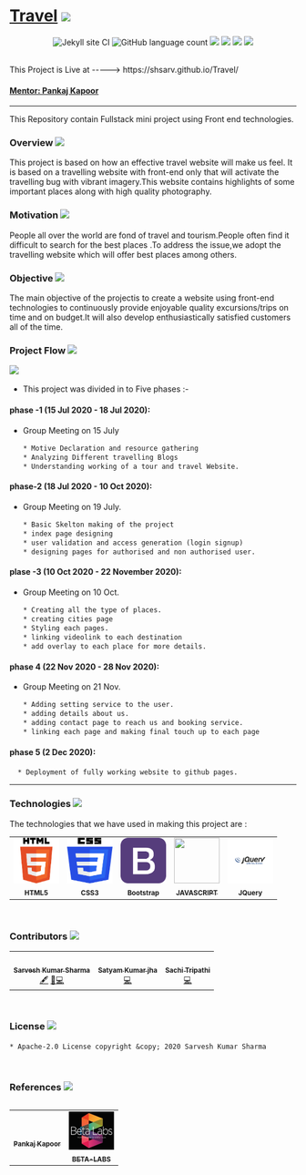# [Travel](https://shsarv.github.io/Travel/)  <img src ="https://www.flaticon.com/svg/static/icons/svg/744/744502.svg" width="50px">

<center>
  
![Jekyll site CI](https://github.com/shsarv/Travel/workflows/Jekyll%20site%20CI/badge.svg)
![GitHub language count](https://img.shields.io/github/languages/count/shsarv/Travel)
![](https://img.shields.io/github/repo-size/shsarv/Travel)
![](https://img.shields.io/tokei/lines/github/shsarv/Travel)
![](https://img.shields.io/github/issues-pr-closed/shsarv/Travel)
![](https://img.shields.io/github/license/shsarv/Travel)

</center>

<br>
This Project is Live at -----> https://shsarv.github.io/Travel/

#### [Mentor: Pankaj Kapoor](https://github.com/pankkap)

<hr>

This Repository contain Fullstack mini project using Front end technologies.

### Overview  <img src ="https://www.flaticon.com/svg/static/icons/svg/2328/2328966.svg" width="25px">
  
   This project is based on how an effective travel website will make us feel. It is based on a  travelling  website  with  front-end only  that  will  activate  the travelling bug with  vibrant  imagery.This  website  contains highlights  of  some  important  places  along with  high  quality photography.
  
### Motivation  <img src ="https://www.flaticon.com/svg/static/icons/svg/1083/1083498.svg" width="25px">
 
 People all over the world are fond of travel and tourism.People often find it difficult to search for the best places .To address the issue,we adopt the travelling website which will offer best places among others.
 
### Objective <img src ="https://www.flaticon.com/svg/static/icons/svg/2620/2620445.svg" width="25px">
  
  
  The main objective of the projectis to create a website using  front-end  technologies to  continuously  provide enjoyable quality excursions/trips on time and on budget.It will also develop enthusiastically satisfied customers all of the time. 
  
  
### Project Flow <img src ="https://www.flaticon.com/svg/static/icons/svg/648/648917.svg" width="25px">
  
  ![](https://github.com/shsarv/Travel/blob/master/Travel%20development%20%20Flow.png)
  
  - This project was divided in to Five phases :-
  
#### phase -1 (15 Jul 2020 - 18 Jul 2020): 

- Group Meeting on 15 July
  
      * Motive Declaration and resource gathering
      * Analyzing Different travelling Blogs
      * Understanding working of a tour and travel Website.

#### phase-2 (18 Jul 2020 - 10 Oct 2020):

- Group Meeting on 19 July.

      * Basic Skelton making of the project
      * index page designing
      * user validation and access generation (login signup)
      * designing pages for authorised and non authorised user.

#### plase -3 (10 Oct 2020 - 22 November 2020):

- Group Meeting on 10 Oct.

      * Creating all the type of places.
      * creating cities page
      * Styling each pages.
      * linking videolink to each destination
      * add overlay to each place for more details.

#### phase 4 (22 Nov 2020 - 28 Nov 2020):

- Group Meeting on 21 Nov.

      * Adding setting service to the user.
      * adding details about us.
      * adding contact page to reach us and booking service.
      * linking each page and making final touch up to each page

#### phase 5 (2 Dec 2020):

      * Deployment of fully working website to github pages.
 
 
 <hr>
 
 
### Technologies  <img src ="https://www.flaticon.com/svg/static/icons/svg/3662/3662817.svg" width="25px">
  
The technologies that we have used in making this project are :
  
   <table>
  <tr>
    <td align="center">
  <a href="https://en.wikipedia.org/wiki/HTML"><img src="resources/html.jpg" width="80px;" height="80px;"  alt=""/><br /><sub><b>HTML5</b></sub></a></td>
   <td align="center">
  <a href="https://en.wikipedia.org/wiki/Cascading_Style_Sheets"><img src="resources/css.jpg" width="80px;" height="80px;"  alt=""/><br /><sub><b>CSS3</b></sub></a></td>
    <td align="center">
  <a href="https://en.wikipedia.org/wiki/Bootstrap_(front-end_framework)"><img src="resources/boot.jpg" width="80px;" height="80px;"  alt=""/><br /><sub><b>Bootstrap</b></sub></a></td>
   <td align="center">
  <a href="https://en.wikipedia.org/wiki/JavaScript"><img src="https://seeklogo.com/images/J/javascript-logo-E967E87D74-seeklogo.com.png" width="80px;" height="80px;"  alt=""/><br /><sub><b>JAVASCRIPT</b></sub></a></td>
    <td align="center">
  <a href="https://jquery.com/"><img src="https://raw.githubusercontent.com/github/explore/80688e429a7d4ef2fca1e82350fe8e3517d3494d/topics/jquery/jquery.png" width="80px;" height="80px;"  alt=""/><br /><sub><b>JQuery</b></sub></a></td>
 </tr>
 </table>
 
 
  <br>
  
  
### Contributors <img src ="https://www.flaticon.com/svg/static/icons/svg/2917/2917641.svg" width="25px">
  
  
  <table>
  <tr>
    <td align="center"><a href="https://github.com/shsarv"><img src="https://avatars2.githubusercontent.com/u/55739302?s=400&u=1e7714cb1cbe3437a527a877486c94611f0e7ab0&v=4" width="100px;" alt=""/><br /><sub><b>Sarvesh Kumar Sharma</b></sub></a><br /><a href="#" title="Content">🖋</a> <a href="https://github.com/shsarv/Travel/commits?author=shsarv" title="Documentation">📖</a><a href="https://github.com/shsarv/Travel/commits?author=shsarv" title="Code">💻</a></td>
   <td align="center"><a href="https://github.com/satyamjha1710"><img src="https://avatars1.githubusercontent.com/u/61418608?s=400&v=4" width="100px;" alt=""/><br /><sub><b>Satyam Kumar jha</b></sub></a><br /><a href="https://github.com/shsarv/Travel/commits?author=satyamjha1710" title="Code">💻</a></td>
    <td align="center"><a href="https://github.com/sachi42"><img src="https://media-exp1.licdn.com/dms/image/C4E03AQG284gqwDcwKw/profile-displayphoto-shrink_800_800/0?e=1613001600&v=beta&t=ciyzyUV9JqxwQfIqCH8Q1j_VyDKbfnTWz4CAp6h-1ko" width="100px;" alt=""/><br /><sub><b>Sachi Tripathi</b></sub></a><br /><a href="https://github.com/shsarv/Travel/commits?author=sachi42" title="Code">💻</a></td> 
   <tr>
    <table>
     
   
  <br>
  
### License    <img src ="https://www.flaticon.com/svg/static/icons/svg/3076/3076368.svg" width="20px">
  
    * Apache-2.0 License copyright &copy; 2020 Sarvesh Kumar Sharma
  
  <br>
  
      
### References   <img src ="https://www.flaticon.com/svg/static/icons/svg/2806/2806879.svg" width="20px">
  
  <table>
  <tr>
    <td align="center">
  <a href="https://github.com/pankkap"><img src="https://avatars2.githubusercontent.com/u/29678994?s=460&v=4" width="80px;" alt=""/><br /><sub><b>Pankaj Kapoor</b></sub></a></td>
   <td align="center">
  <a href="https://www.beta-labs.in/"><img src="resources/beta-labs.jpg" width="80px;" alt=""/><br /><sub><b>BETA-LABS</b></sub></a></td>
 </tr>
 </table>
  
  

